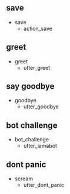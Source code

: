 ## save
* save
  - action_save
  
## greet
* greet
  - utter_greet

## say goodbye
* goodbye
  - utter_goodbye

## bot challenge
* bot_challenge
  - utter_iamabot
  
## dont panic
* scream
  - utter_dont_panic